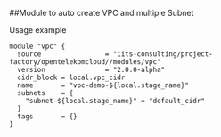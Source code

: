 ##Module to auto create VPC and multiple Subnet

Usage example
```hcl
module "vpc" {
  source                = "iits-consulting/project-factory/opentelekomcloud//modules/vpc"
  version               = "2.0.0-alpha"
  cidr_block = local.vpc_cidr
  name       = "vpc-demo-${local.stage_name}"
  subnets    = {
    "subnet-${local.stage_name}" = "default_cidr"
  }
  tags       = {}
}
```